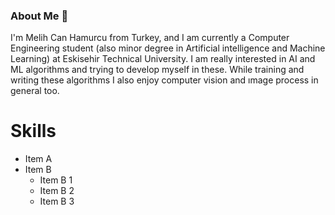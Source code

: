 ### About Me 👋

I'm Melih Can Hamurcu from Turkey, and I am currently a Computer Engineering student (also minor degree in Artificial intelligence and Machine Learning) at Eskisehir Technical University. I am really interested in AI and ML algorithms and trying to develop myself in these. While training and writing these algorithms I also enjoy computer vision and ımage process in general too.

# Skills
+ Item A
+ Item B
    + Item B 1
    + Item B 2
    + Item B 3
